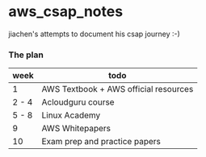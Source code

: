 # aws_csap_notes
jiachen's attempts to document his csap journey :-)

### The plan

week | todo
-----| -----
1 | AWS Textbook + AWS official resources
2 - 4 | Acloudguru course
5 - 8 | Linux Academy
9 | AWS Whitepapers
10 | Exam prep and practice papers
